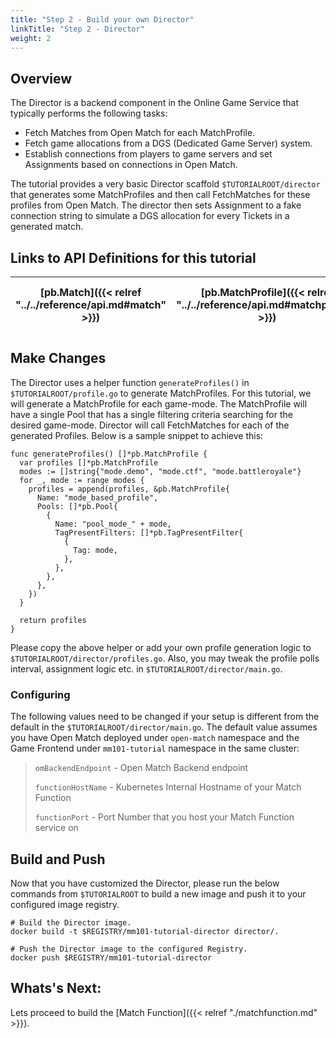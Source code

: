 ```yaml
---
title: "Step 2 - Build your own Director"
linkTitle: "Step 2 - Director"
weight: 2
---
```


## Overview

The Director is a backend component in the Online Game Service that typically performs the following tasks:

- Fetch Matches from Open Match for each MatchProfile.
- Fetch game allocations from a DGS (Dedicated Game Server) system.
- Establish connections from players to game servers and set Assignments based on connections in Open Match.

The tutorial provides a very basic Director scaffold ```$TUTORIALROOT/director``` that generates some MatchProfiles and then call FetchMatches for these profiles from Open Match. The director then sets Assignment to a fake connection string to simulate a DGS allocation for every Tickets in a generated match.

## Links to API Definitions for this tutorial

| [pb.Match]({{< relref "../../reference/api.md#match" >}}) | [pb.MatchProfile]({{< relref "../../reference/api.md#matchprofile" >}}) | [pb.FunctionConfig]({{< relref "../../reference/api.md#openmatch.FunctionConfig" >}}) | [backend.AssignTickets]({{< relref "../../reference/api.md#frontend" >}}) | [backend.FetchMatches]({{< relref "../../reference/api.md#frontend" >}}) |
| ----- | ---- | ----- | ----------- | ----------- |

## Make Changes

The Director uses a helper function ```generateProfiles()``` in ```$TUTORIALROOT/profile.go``` to generate MatchProfiles. For this tutorial, we will generate a MatchProfile for each game-mode. The MatchProfile will have a single Pool that has a single filtering criteria searching for the desired game-mode. Director will call FetchMatches for each of the generated Profiles. Below is a sample snippet to achieve this:

```
func generateProfiles() []*pb.MatchProfile {
  var profiles []*pb.MatchProfile
  modes := []string{"mode.demo", "mode.ctf", "mode.battleroyale"}
  for _, mode := range modes {
    profiles = append(profiles, &pb.MatchProfile{
      Name: "mode_based_profile",
      Pools: []*pb.Pool{
        {
          Name: "pool_mode_" + mode,
          TagPresentFilters: []*pb.TagPresentFilter{
            {
              Tag: mode,
            },
          },
        },
      },
    })
  }

  return profiles
}
```

Please copy the above helper or add your own profile generation logic to ```$TUTORIALROOT/director/profiles.go```. Also, you may tweak the profile polls interval, assignment logic etc. in ```$TUTORIALROOT/director/main.go```.

### Configuring

The following values need to be changed if your setup is different from the default in the ```$TUTORIALROOT/director/main.go```. The default value assumes you have Open Match deployed under ```open-match``` namespace and the Game Frontend under ```mm101-tutorial``` namespace in the same cluster:

> `omBackendEndpoint` - Open Match Backend endpoint
>
> `functionHostName` - Kubernetes Internal Hostname of your Match Function
>
> `functionPort` - Port Number that you host your Match Function service on

## Build and Push

Now that you have customized the Director, please run the below commands from ```$TUTORIALROOT``` to build a new image and push it to your configured image registry.

```
# Build the Director image.
docker build -t $REGISTRY/mm101-tutorial-director director/.

# Push the Director image to the configured Registry.
docker push $REGISTRY/mm101-tutorial-director
```

## Whats's Next:

Lets proceed to build the [Match Function]({{< relref "./matchfunction.md" >}}).
